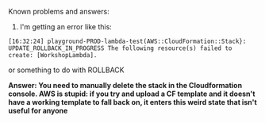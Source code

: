Known problems and answers:

1. I'm getting an error like this:
```
[16:32:24] playground-PROD-lambda-test(AWS::CloudFormation::Stack}: UPDATE_ROLLBACK_IN_PROGRESS The following resource(s) failed to create: [WorkshopLambda].
```

or something to do with ROLLBACK

__Answer: You need to manually delete the stack in the Cloudformation console. AWS is stupid: if you try and upload a CF template and it doesn't have a working template to fall back on, it enters this weird state that isn't useful for anyone__
